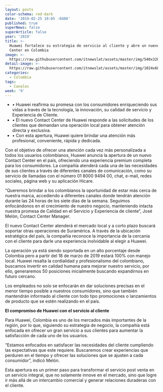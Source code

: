 ```yaml
---
layout: posts
color-schema: red-dark
date: '2019-02-25 10:05 -0400'
published: true
superNews: false
superArticle: false
year: '2019'
title: >-
  Huawei fortalece su estrategia de servicio al cliente y abre un nuevo Contact
  Center en Colombia
image: >-
  https://raw.githubusercontent.com/itnewslat/assets/master/img/540x320/Canal-Huawei-colombia-p.jpg
detail-image: >-
  https://raw.githubusercontent.com/itnewslat/assets/master/img/1024x680/Canal-Huawei-colombia-g.jpg
categories:
  - Colombia
tags:
  - Canales
week: '9'
---
```

- •	Huawei reafirma su promesa con los consumidores enriqueciendo sus vidas a través de la tecnología, la innovación,  su calidad de servicio y Experiencia de Cliente.
- •	El nuevo Contact Center de Huawei responde a las solicitudes de los clientes que demandan una operación local para obtener atención directa y exclusiva.
- •	Con esta apertura, Huawei quiere brindar una atención más profesional, conveniente, rápida y dedicada.

Con el objetivo de ofrecer una atención cada vez más personalizada a todos los usuarios colombianos, Huawei anuncia la apertura de un nuevo Contact Center en el país, ofreciendo una experiencia premium completa para los consumidores. La compañía atenderá cada una de las necesidades de sus clientes a través de diferentes canales de comunicación, como su servicio de llamadas con el número 01 8000 9494 00, chat, e-mail, redes sociales, página web y su aplicación Hicare.  

“Queremos brindar a los colombianos la oportunidad de estar más cerca de nuestra marca, accediendo a diferentes canales donde tendrán atención durante las 24 horas de los siete días de la semana. Seguimos enfocándonos en el crecimiento de nuestro negocio, manteniendo intacta nuestra promesa de Calidad en el Servicio y Experiencia de cliente”, José Melón, Contact Center Manager.

El nuevo Contact Center atenderá el mercado local y a corto plazo buscará soportar otras operaciones de Suramérica. A través de la ubicación estratégica del país, la compañía reconoce la importancia de la cercanía con el cliente para darle una experiencia inolvidable al elegir a Huawei.

La operación ya está siendo soportada en un alto porcentaje desde Colombia pero a partir del 18 de marzo de 2019 estará 100% con manejo local. Huawei resalta la cordialidad y profesionalismo del colombiano, buscamos invertir en calidad humana para mejorar nuestro servicio, por ello, generaremos 50 posiciones inicialmente buscando expandirnos en futuro cercano.

Los empleados no solo se enfocarán en dar soluciones precisas en el menor tiempo posible a nuestros consumidores, sino que también mantendrán informado al cliente con todo tipo promociones o lanzamientos de producto que se estén realizando en el país.

**El compromiso de Huawei con el servicio al cliente**

Para Huawei, Colombia es uno de los mercados más importantes de la región, por lo que, siguiendo su estrategia de negocio, la compañía está enfocada en ofrecer un gran servicio a sus clientes para aumentar la satisfacción de cada uno de los usuarios. 

“Estamos enfocados en satisfacer las necesidades del cliente cumpliendo las expectativas que este requiere. Buscaremos crear experiencias que perduren en el tiempo y ofrecer las soluciones que se ajusten a cada consumidor”, indicó Melón.

Esta apertura es un primer paso para transformar el servicio post venta en un servicio integral, que no solamente innove en el mercado, sino que logre ir más allá de un intercambio comercial y generar relaciones duraderas con el cliente.